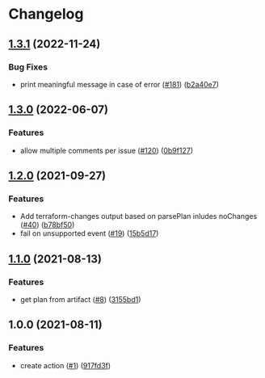 # Changelog

## [1.3.1](https://github.com/theappnest/terraform-plan-comment-action/compare/v1.3.0...v1.3.1) (2022-11-24)


### Bug Fixes

* print meaningful message in case of error ([#181](https://github.com/theappnest/terraform-plan-comment-action/issues/181)) ([b2a40e7](https://github.com/theappnest/terraform-plan-comment-action/commit/b2a40e783169175626db365eca4292d912e28d00))

## [1.3.0](https://github.com/theappnest/terraform-plan-comment-action/compare/v1.2.0...v1.3.0) (2022-06-07)


### Features

* allow multiple comments per issue ([#120](https://github.com/theappnest/terraform-plan-comment-action/issues/120)) ([0b9f127](https://github.com/theappnest/terraform-plan-comment-action/commit/0b9f1277828db85e46660aec3ac0f27cfc9cecf6))

## [1.2.0](https://www.github.com/theappnest/terraform-plan-comment-action/compare/v1.1.0...v1.2.0) (2021-09-27)


### Features

* Add terraform-changes output based on parsePlan inludes noChanges ([#40](https://www.github.com/theappnest/terraform-plan-comment-action/issues/40)) ([b78bf50](https://www.github.com/theappnest/terraform-plan-comment-action/commit/b78bf50147f85ebf2d7dbabf632188cd56420377))
* fail on unsupported event ([#19](https://www.github.com/theappnest/terraform-plan-comment-action/issues/19)) ([15b5d17](https://www.github.com/theappnest/terraform-plan-comment-action/commit/15b5d175bf1431c538ec0f10189b6b6aeb0514b6))

## [1.1.0](https://www.github.com/theappnest/terraform-plan-comment-action/compare/v1.0.0...v1.1.0) (2021-08-13)


### Features

* get plan from artifact ([#8](https://www.github.com/theappnest/terraform-plan-comment-action/issues/8)) ([3155bd1](https://www.github.com/theappnest/terraform-plan-comment-action/commit/3155bd16efae9a6702e615e1753e0131ee7ac07d))

## 1.0.0 (2021-08-11)


### Features

* create action ([#1](https://www.github.com/theappnest/terraform-plan-comment-action/issues/1)) ([917fd3f](https://www.github.com/theappnest/terraform-plan-comment-action/commit/917fd3f09d686b47ee98ad6da1d1eae6e0790bd4))
